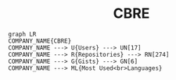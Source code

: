 <h1 align="center">CBRE</h1>

```mermaid
graph LR
COMPANY_NAME{CBRE}
COMPANY_NAME ---> U{Users} ---> UN[17]
COMPANY_NAME ---> R{Repositories} ---> RN[274]
COMPANY_NAME ---> G{Gists} ---> GN[6]
COMPANY_NAME ---> ML{Most Used<br>Languages}
```

